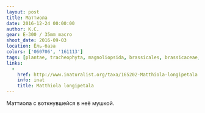 ```yaml
---
layout: post
title: Маттиола
date: 2016-12-24 00:00:00
author: К.С.
gear: E-300 / 35mm macro
shoot_date: 2016-09-03
location: Ёль-база
colors: ['060706', '161113']
tags: [plantae, tracheophyta, magnoliopsida, brassicales, brassicaceae, matthiola, matthiola longipetala]
links:
  -
    href: http://www.inaturalist.org/taxa/165202-Matthiola-longipetala
    info: inat
    title: Matthiola longipetala
---
```


Маттиола с воткнувшейся в неё мушкой.
